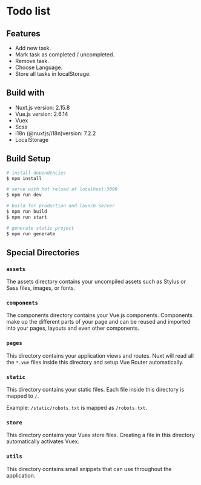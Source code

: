 # Todo list

## Features
* Add new task.
* Mark task as completed / uncompleted.
* Remove task.
* Choose Language.
* Store all tasks in localStorage.

## Build with
* Nuxt.js version: 2.15.8
* Vue.js version: 2.6.14
* Vuex
* Scss
* i18n (@nuxtjs/i18n)version: 7.2.2
* LocalStorage

## Build Setup

```bash
# install dependencies
$ npm install

# serve with hot reload at localhost:3000
$ npm run dev

# build for production and launch server
$ npm run build
$ npm run start

# generate static project
$ npm run generate
```

## Special Directories

### `assets`

The assets directory contains your uncompiled assets such as Stylus or Sass files, images, or fonts.

### `components`

The components directory contains your Vue.js components. Components make up the different parts of your page and can be reused and imported into your pages, layouts and even other components.

### `pages`

This directory contains your application views and routes. Nuxt will read all the `*.vue` files inside this directory and setup Vue Router automatically.

### `static`

This directory contains your static files. Each file inside this directory is mapped to `/`.

Example: `/static/robots.txt` is mapped as `/robots.txt`.

### `store`

This directory contains your Vuex store files. Creating a file in this directory automatically activates Vuex.

### `utils`
This directory contains small snippets that can use throughout the application. 
